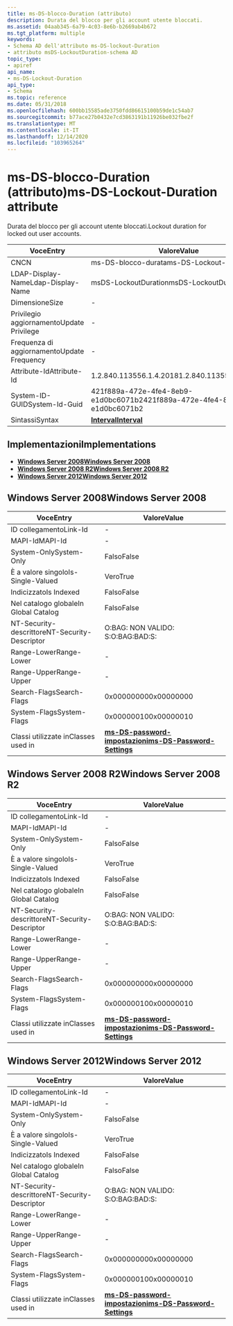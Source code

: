 ```yaml
---
title: ms-DS-blocco-Duration (attributo)
description: Durata del blocco per gli account utente bloccati.
ms.assetid: 04aab345-6a79-4c03-8e6b-b2669ab4b672
ms.tgt_platform: multiple
keywords:
- Schema AD dell'attributo ms-DS-lockout-Duration
- attributo msDS-LockoutDuration-schema AD
topic_type:
- apiref
api_name:
- ms-DS-Lockout-Duration
api_type:
- Schema
ms.topic: reference
ms.date: 05/31/2018
ms.openlocfilehash: 600bb15585ade3750fdd86615100b59de1c54ab7
ms.sourcegitcommit: b77ace27b0432e7cd3863191b11926be032fbe2f
ms.translationtype: MT
ms.contentlocale: it-IT
ms.lasthandoff: 12/14/2020
ms.locfileid: "103965264"
---
```

# <a name="ms-ds-lockout-duration-attribute"></a><span data-ttu-id="01838-105">ms-DS-blocco-Duration (attributo)</span><span class="sxs-lookup"><span data-stu-id="01838-105">ms-DS-Lockout-Duration attribute</span></span>

<span data-ttu-id="01838-106">Durata del blocco per gli account utente bloccati.</span><span class="sxs-lookup"><span data-stu-id="01838-106">Lockout duration for locked out user accounts.</span></span>



| <span data-ttu-id="01838-107">Voce</span><span class="sxs-lookup"><span data-stu-id="01838-107">Entry</span></span> | <span data-ttu-id="01838-108">Valore</span><span class="sxs-lookup"><span data-stu-id="01838-108">Value</span></span> |
|-------------------|--------------------------------------|
| <span data-ttu-id="01838-109">CN</span><span class="sxs-lookup"><span data-stu-id="01838-109">CN</span></span>                | <span data-ttu-id="01838-110">ms-DS-blocco-durata</span><span class="sxs-lookup"><span data-stu-id="01838-110">ms-DS-Lockout-Duration</span></span>               |
| <span data-ttu-id="01838-111">LDAP-Display-Name</span><span class="sxs-lookup"><span data-stu-id="01838-111">Ldap-Display-Name</span></span> | <span data-ttu-id="01838-112">msDS-LockoutDuration</span><span class="sxs-lookup"><span data-stu-id="01838-112">msDS-LockoutDuration</span></span>                 |
| <span data-ttu-id="01838-113">Dimensione</span><span class="sxs-lookup"><span data-stu-id="01838-113">Size</span></span>              | \-                                   |
| <span data-ttu-id="01838-114">Privilegio aggiornamento</span><span class="sxs-lookup"><span data-stu-id="01838-114">Update Privilege</span></span>  | \-                                   |
| <span data-ttu-id="01838-115">Frequenza di aggiornamento</span><span class="sxs-lookup"><span data-stu-id="01838-115">Update Frequency</span></span>  | \-                                   |
| <span data-ttu-id="01838-116">Attribute-Id</span><span class="sxs-lookup"><span data-stu-id="01838-116">Attribute-Id</span></span>      | <span data-ttu-id="01838-117">1.2.840.113556.1.4.2018</span><span class="sxs-lookup"><span data-stu-id="01838-117">1.2.840.113556.1.4.2018</span></span>              |
| <span data-ttu-id="01838-118">System-ID-GUID</span><span class="sxs-lookup"><span data-stu-id="01838-118">System-Id-Guid</span></span>    | <span data-ttu-id="01838-119">421f889a-472e-4fe4-8eb9-e1d0bc6071b2</span><span class="sxs-lookup"><span data-stu-id="01838-119">421f889a-472e-4fe4-8eb9-e1d0bc6071b2</span></span> |
| <span data-ttu-id="01838-120">Sintassi</span><span class="sxs-lookup"><span data-stu-id="01838-120">Syntax</span></span>            | [<span data-ttu-id="01838-121">**Interval**</span><span class="sxs-lookup"><span data-stu-id="01838-121">**Interval**</span></span>](s-interval.md)       |



## <a name="implementations"></a><span data-ttu-id="01838-122">Implementazioni</span><span class="sxs-lookup"><span data-stu-id="01838-122">Implementations</span></span>

-   [<span data-ttu-id="01838-123">**Windows Server 2008**</span><span class="sxs-lookup"><span data-stu-id="01838-123">**Windows Server 2008**</span></span>](#windows-server-2008)
-   [<span data-ttu-id="01838-124">**Windows Server 2008 R2**</span><span class="sxs-lookup"><span data-stu-id="01838-124">**Windows Server 2008 R2**</span></span>](#windows-server-2008-r2)
-   [<span data-ttu-id="01838-125">**Windows Server 2012**</span><span class="sxs-lookup"><span data-stu-id="01838-125">**Windows Server 2012**</span></span>](#windows-server-2012)

## <a name="windows-server-2008"></a><span data-ttu-id="01838-126">Windows Server 2008</span><span class="sxs-lookup"><span data-stu-id="01838-126">Windows Server 2008</span></span>



| <span data-ttu-id="01838-127">Voce</span><span class="sxs-lookup"><span data-stu-id="01838-127">Entry</span></span> | <span data-ttu-id="01838-128">Valore</span><span class="sxs-lookup"><span data-stu-id="01838-128">Value</span></span> |
|------------------------|-----------------------------------------------------------------------|
| <span data-ttu-id="01838-129">ID collegamento</span><span class="sxs-lookup"><span data-stu-id="01838-129">Link-Id</span></span>                | \-                                                                    |
| <span data-ttu-id="01838-130">MAPI-Id</span><span class="sxs-lookup"><span data-stu-id="01838-130">MAPI-Id</span></span>                | \-                                                                    |
| <span data-ttu-id="01838-131">System-Only</span><span class="sxs-lookup"><span data-stu-id="01838-131">System-Only</span></span>            | <span data-ttu-id="01838-132">Falso</span><span class="sxs-lookup"><span data-stu-id="01838-132">False</span></span>                                                                 |
| <span data-ttu-id="01838-133">È a valore singolo</span><span class="sxs-lookup"><span data-stu-id="01838-133">Is-Single-Valued</span></span>       | <span data-ttu-id="01838-134">Vero</span><span class="sxs-lookup"><span data-stu-id="01838-134">True</span></span>                                                                  |
| <span data-ttu-id="01838-135">Indicizzato</span><span class="sxs-lookup"><span data-stu-id="01838-135">Is Indexed</span></span>             | <span data-ttu-id="01838-136">Falso</span><span class="sxs-lookup"><span data-stu-id="01838-136">False</span></span>                                                                 |
| <span data-ttu-id="01838-137">Nel catalogo globale</span><span class="sxs-lookup"><span data-stu-id="01838-137">In Global Catalog</span></span>      | <span data-ttu-id="01838-138">Falso</span><span class="sxs-lookup"><span data-stu-id="01838-138">False</span></span>                                                                 |
| <span data-ttu-id="01838-139">NT-Security-descrittore</span><span class="sxs-lookup"><span data-stu-id="01838-139">NT-Security-Descriptor</span></span> | <span data-ttu-id="01838-140">O:BAG: NON VALIDO: S:</span><span class="sxs-lookup"><span data-stu-id="01838-140">O:BAG:BAD:S:</span></span>                                                          |
| <span data-ttu-id="01838-141">Range-Lower</span><span class="sxs-lookup"><span data-stu-id="01838-141">Range-Lower</span></span>            | \-                                                                    |
| <span data-ttu-id="01838-142">Range-Upper</span><span class="sxs-lookup"><span data-stu-id="01838-142">Range-Upper</span></span>            | \-                                                                    |
| <span data-ttu-id="01838-143">Search-Flags</span><span class="sxs-lookup"><span data-stu-id="01838-143">Search-Flags</span></span>           | <span data-ttu-id="01838-144">0x00000000</span><span class="sxs-lookup"><span data-stu-id="01838-144">0x00000000</span></span>                                                            |
| <span data-ttu-id="01838-145">System-Flags</span><span class="sxs-lookup"><span data-stu-id="01838-145">System-Flags</span></span>           | <span data-ttu-id="01838-146">0x00000010</span><span class="sxs-lookup"><span data-stu-id="01838-146">0x00000010</span></span>                                                            |
| <span data-ttu-id="01838-147">Classi utilizzate in</span><span class="sxs-lookup"><span data-stu-id="01838-147">Classes used in</span></span>        | [<span data-ttu-id="01838-148">**ms-DS-password-impostazioni**</span><span class="sxs-lookup"><span data-stu-id="01838-148">**ms-DS-Password-Settings**</span></span>](c-msds-passwordsettings.md)<br/> |



## <a name="windows-server-2008-r2"></a><span data-ttu-id="01838-149">Windows Server 2008 R2</span><span class="sxs-lookup"><span data-stu-id="01838-149">Windows Server 2008 R2</span></span>



| <span data-ttu-id="01838-150">Voce</span><span class="sxs-lookup"><span data-stu-id="01838-150">Entry</span></span> | <span data-ttu-id="01838-151">Valore</span><span class="sxs-lookup"><span data-stu-id="01838-151">Value</span></span> |
|------------------------|-----------------------------------------------------------------------|
| <span data-ttu-id="01838-152">ID collegamento</span><span class="sxs-lookup"><span data-stu-id="01838-152">Link-Id</span></span>                | \-                                                                    |
| <span data-ttu-id="01838-153">MAPI-Id</span><span class="sxs-lookup"><span data-stu-id="01838-153">MAPI-Id</span></span>                | \-                                                                    |
| <span data-ttu-id="01838-154">System-Only</span><span class="sxs-lookup"><span data-stu-id="01838-154">System-Only</span></span>            | <span data-ttu-id="01838-155">Falso</span><span class="sxs-lookup"><span data-stu-id="01838-155">False</span></span>                                                                 |
| <span data-ttu-id="01838-156">È a valore singolo</span><span class="sxs-lookup"><span data-stu-id="01838-156">Is-Single-Valued</span></span>       | <span data-ttu-id="01838-157">Vero</span><span class="sxs-lookup"><span data-stu-id="01838-157">True</span></span>                                                                  |
| <span data-ttu-id="01838-158">Indicizzato</span><span class="sxs-lookup"><span data-stu-id="01838-158">Is Indexed</span></span>             | <span data-ttu-id="01838-159">Falso</span><span class="sxs-lookup"><span data-stu-id="01838-159">False</span></span>                                                                 |
| <span data-ttu-id="01838-160">Nel catalogo globale</span><span class="sxs-lookup"><span data-stu-id="01838-160">In Global Catalog</span></span>      | <span data-ttu-id="01838-161">Falso</span><span class="sxs-lookup"><span data-stu-id="01838-161">False</span></span>                                                                 |
| <span data-ttu-id="01838-162">NT-Security-descrittore</span><span class="sxs-lookup"><span data-stu-id="01838-162">NT-Security-Descriptor</span></span> | <span data-ttu-id="01838-163">O:BAG: NON VALIDO: S:</span><span class="sxs-lookup"><span data-stu-id="01838-163">O:BAG:BAD:S:</span></span>                                                          |
| <span data-ttu-id="01838-164">Range-Lower</span><span class="sxs-lookup"><span data-stu-id="01838-164">Range-Lower</span></span>            | \-                                                                    |
| <span data-ttu-id="01838-165">Range-Upper</span><span class="sxs-lookup"><span data-stu-id="01838-165">Range-Upper</span></span>            | \-                                                                    |
| <span data-ttu-id="01838-166">Search-Flags</span><span class="sxs-lookup"><span data-stu-id="01838-166">Search-Flags</span></span>           | <span data-ttu-id="01838-167">0x00000000</span><span class="sxs-lookup"><span data-stu-id="01838-167">0x00000000</span></span>                                                            |
| <span data-ttu-id="01838-168">System-Flags</span><span class="sxs-lookup"><span data-stu-id="01838-168">System-Flags</span></span>           | <span data-ttu-id="01838-169">0x00000010</span><span class="sxs-lookup"><span data-stu-id="01838-169">0x00000010</span></span>                                                            |
| <span data-ttu-id="01838-170">Classi utilizzate in</span><span class="sxs-lookup"><span data-stu-id="01838-170">Classes used in</span></span>        | [<span data-ttu-id="01838-171">**ms-DS-password-impostazioni**</span><span class="sxs-lookup"><span data-stu-id="01838-171">**ms-DS-Password-Settings**</span></span>](c-msds-passwordsettings.md)<br/> |



## <a name="windows-server-2012"></a><span data-ttu-id="01838-172">Windows Server 2012</span><span class="sxs-lookup"><span data-stu-id="01838-172">Windows Server 2012</span></span>



| <span data-ttu-id="01838-173">Voce</span><span class="sxs-lookup"><span data-stu-id="01838-173">Entry</span></span> | <span data-ttu-id="01838-174">Valore</span><span class="sxs-lookup"><span data-stu-id="01838-174">Value</span></span> |
|------------------------|-----------------------------------------------------------------------|
| <span data-ttu-id="01838-175">ID collegamento</span><span class="sxs-lookup"><span data-stu-id="01838-175">Link-Id</span></span>                | \-                                                                    |
| <span data-ttu-id="01838-176">MAPI-Id</span><span class="sxs-lookup"><span data-stu-id="01838-176">MAPI-Id</span></span>                | \-                                                                    |
| <span data-ttu-id="01838-177">System-Only</span><span class="sxs-lookup"><span data-stu-id="01838-177">System-Only</span></span>            | <span data-ttu-id="01838-178">Falso</span><span class="sxs-lookup"><span data-stu-id="01838-178">False</span></span>                                                                 |
| <span data-ttu-id="01838-179">È a valore singolo</span><span class="sxs-lookup"><span data-stu-id="01838-179">Is-Single-Valued</span></span>       | <span data-ttu-id="01838-180">Vero</span><span class="sxs-lookup"><span data-stu-id="01838-180">True</span></span>                                                                  |
| <span data-ttu-id="01838-181">Indicizzato</span><span class="sxs-lookup"><span data-stu-id="01838-181">Is Indexed</span></span>             | <span data-ttu-id="01838-182">Falso</span><span class="sxs-lookup"><span data-stu-id="01838-182">False</span></span>                                                                 |
| <span data-ttu-id="01838-183">Nel catalogo globale</span><span class="sxs-lookup"><span data-stu-id="01838-183">In Global Catalog</span></span>      | <span data-ttu-id="01838-184">Falso</span><span class="sxs-lookup"><span data-stu-id="01838-184">False</span></span>                                                                 |
| <span data-ttu-id="01838-185">NT-Security-descrittore</span><span class="sxs-lookup"><span data-stu-id="01838-185">NT-Security-Descriptor</span></span> | <span data-ttu-id="01838-186">O:BAG: NON VALIDO: S:</span><span class="sxs-lookup"><span data-stu-id="01838-186">O:BAG:BAD:S:</span></span>                                                          |
| <span data-ttu-id="01838-187">Range-Lower</span><span class="sxs-lookup"><span data-stu-id="01838-187">Range-Lower</span></span>            | \-                                                                    |
| <span data-ttu-id="01838-188">Range-Upper</span><span class="sxs-lookup"><span data-stu-id="01838-188">Range-Upper</span></span>            | \-                                                                    |
| <span data-ttu-id="01838-189">Search-Flags</span><span class="sxs-lookup"><span data-stu-id="01838-189">Search-Flags</span></span>           | <span data-ttu-id="01838-190">0x00000000</span><span class="sxs-lookup"><span data-stu-id="01838-190">0x00000000</span></span>                                                            |
| <span data-ttu-id="01838-191">System-Flags</span><span class="sxs-lookup"><span data-stu-id="01838-191">System-Flags</span></span>           | <span data-ttu-id="01838-192">0x00000010</span><span class="sxs-lookup"><span data-stu-id="01838-192">0x00000010</span></span>                                                            |
| <span data-ttu-id="01838-193">Classi utilizzate in</span><span class="sxs-lookup"><span data-stu-id="01838-193">Classes used in</span></span>        | [<span data-ttu-id="01838-194">**ms-DS-password-impostazioni**</span><span class="sxs-lookup"><span data-stu-id="01838-194">**ms-DS-Password-Settings**</span></span>](c-msds-passwordsettings.md)<br/> |



 

 





